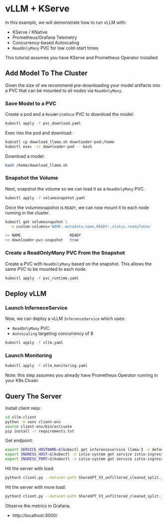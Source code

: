 # vLLM + KServe

In this example, we will demonstrate how to run vLLM with:
- KServe / KNative
- Prometheus/Grafana Telemetry
- Concurrency-based Autoscaling
- `ReadOnlyMany` PVC for low cold-start times

This tutorial assumes you have KServe and Prometheus Operator Installed.

## Add Model To The Cluster

Given the size of we recommend pre-downloading your model artifacts into a PVC that can be 
mounted to all nodes via `ReadOnlyMany`.

### Save Model to a PVC

Create a pod and a `ReadWriteOnce` PVC to download the model:

```bash
kubectl apply -f pvc_download.yaml
```

Exec into the pod and download:
```bash
kubcetl cp download_llama.sh downloader-pod:/home
kubectl exec -it downloader-pod -- bash
```

Download a model:
```bash
bash /home/download_llama.sh
```

### Snapshot the Volume

Next, snapshot the volume so we can load it as a `ReadOnlyMany` PVC.

```bash
kubectl apply -f volumesnapshot.yaml
```

Once the volumesnapshot is `READY`, we can now mount it to each node running in the cluster.

```bash
kubectl get volumesnapshot \
  -o custom-columns='NAME:.metadata.name,READY:.status.readyToUse'

>> NAME                      READY
>> downloader-pvc-snapshot   true
```


### Create a ReadOnlyMany PVC From the Snapshot

Create a PVC with `ReadOnlyMany` based on the snapshot. This allows the same PVC to be mounted to each node.

```bash
kubectl apply -f pvc_runtime.yaml
```

## Deploy vLLM

### Launch InferneceService

Now, we can deploy a vLLM `InferenceService` which uses:
- `ReadOnlyMany` PVC
- `Autoscaling` targeting concurrency of 8

```bash
kubectl apply -f vllm.yaml
```

### Launch Monitoring

```bash
kubectl apply -f vllm_monitoring.yaml
```

Note: this step assumes you already have Prometheus Operator running in your K8s Cluser.

## Query The Server

Install client reqs:
```bash
cd vllm-client
python -m venv client-env
source client-env/bin/activate
pip install -r requirements.txt
```

Get endpoint:
```bash
export SERVICE_HOSTNAME=$(kubectl get inferenceservice llama-3 -n default -o jsonpath='{.status.url}' | cut -d "/" -f 3)
export INGRESS_HOST=$(kubectl -n istio-system get service istio-ingressgateway -o jsonpath='{.status.loadBalancer.ingress[0].ip}')
export INGRESS_PORT=$(kubectl -n istio-system get service istio-ingressgateway -o jsonpath='{.spec.ports[?(@.name=="http2")].port}')
```

Hit the server with load:
```bash
python3 client.py --dataset-path ShareGPT_V3_unfiltered_cleaned_split.json --request-rate 0.25 --num-prompts 100
```

Hit the server with more load:
```bash
python3 client.py --dataset-path ShareGPT_V3_unfiltered_cleaned_split.json --request-rate 1.0
```

Observe the metrics in Grafana.
- http://localhost:3000/